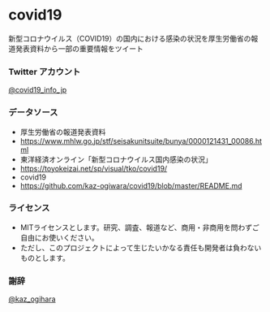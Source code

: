 # covid19
新型コロナウイルス（COVID19）の国内における感染の状況を厚生労働省の報道発表資料から一部の重要情報をツイート

### Twitter アカウント
[@covid19_info_jp](https://twitter.com/covid19_info_jp/)

### データソース
- 厚生労働省の報道発表資料
- https://www.mhlw.go.jp/stf/seisakunitsuite/bunya/0000121431_00086.html
- 東洋経済オンライン「新型コロナウイルス国内感染の状況」
- https://toyokeizai.net/sp/visual/tko/covid19/
- covid19
- https://github.com/kaz-ogiwara/covid19/blob/master/README.md

### ライセンス
- MITライセンスとします。研究、調査、報道など、商用・非商用を問わずご自由にお使いください。
- ただし、このプロジェクトによって生じたいかなる責任も開発者は負わないものとします。

### 謝辞
[@kaz_ogihara](https://github.com/kaz-ogiwara)
